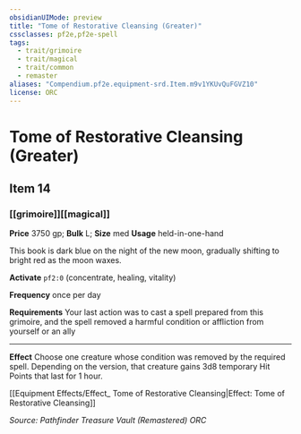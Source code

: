```yaml
---
obsidianUIMode: preview
title: "Tome of Restorative Cleansing (Greater)"
cssclasses: pf2e,pf2e-spell
tags:
  - trait/grimoire
  - trait/magical
  - trait/common
  - remaster
aliases: "Compendium.pf2e.equipment-srd.Item.m9v1YKUvQuFGVZ10"
license: ORC
---
```

# Tome of Restorative Cleansing (Greater)
## Item 14
### [[grimoire]][[magical]]


**Price** 3750 gp; 
**Bulk** L; **Size** med
**Usage** held-in-one-hand

This book is dark blue on the night of the new moon, gradually shifting to bright red as the moon waxes.

**Activate** `pf2:0` (concentrate, healing, vitality)

**Frequency** once per day

**Requirements** Your last action was to cast a spell prepared from this grimoire, and the spell removed a harmful condition or affliction from yourself or an ally

* * *

**Effect** Choose one creature whose condition was removed by the required spell. Depending on the version, that creature gains 3d8 temporary Hit Points that last for 1 hour.

[[Equipment Effects/Effect_ Tome of Restorative Cleansing|Effect: Tome of Restorative Cleansing]]

*Source: Pathfinder Treasure Vault (Remastered)*
*ORC*